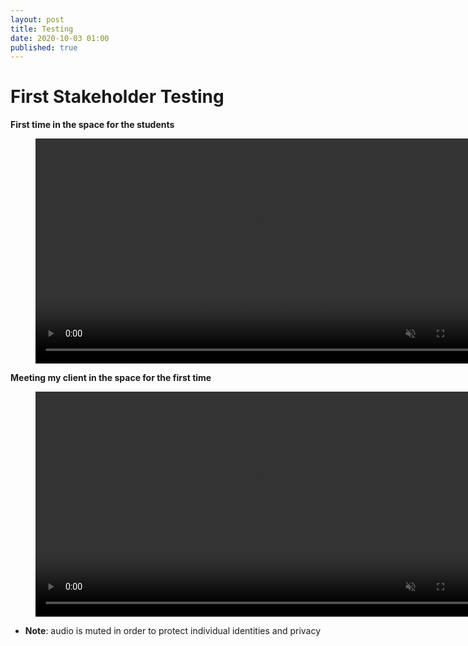 ```yaml
---
layout: post
title: Testing
date: 2020-10-03 01:00
published: true
---
```


# First Stakeholder Testing

**First time in the space for the students**
<figure class="video_container">
  <video style="width:720px;" autoplay loop muted>
    <source src="\media\GAM750\students-in-the-space-for-first-time-1.mp4" type="video/mp4">
    Woops! Your browser does not support the HTML5 video tag.
  </video>
</figure>

**Meeting my client in the space for the first time**
<figure class="video_container">
  <video style="width:720px;" autoplay loop muted>
    <source src="\media\GAM750\first-test-in-space-with-client.mp4" type="video/mp4">
    Woops! Your browser does not support the HTML5 video tag.
  </video>
</figure>


* **Note**: audio is muted in order to protect individual identities and privacy